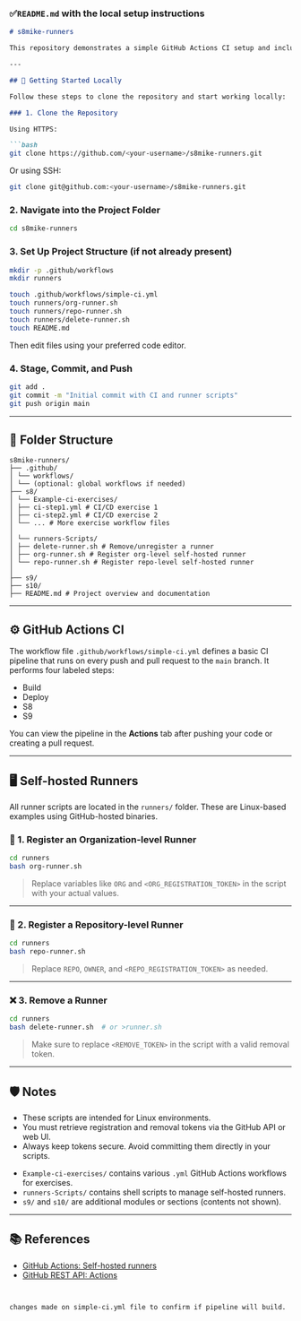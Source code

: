 ### ✅`README.md` with the local setup instructions

````markdown
# s8mike-runners

This repository demonstrates a simple GitHub Actions CI setup and includes scripts for managing self-hosted runners at both the organization and repository level.

---

## 🚀 Getting Started Locally

Follow these steps to clone the repository and start working locally:

### 1. Clone the Repository

Using HTTPS:

```bash
git clone https://github.com/<your-username>/s8mike-runners.git
````

Or using SSH:

```bash
git clone git@github.com:<your-username>/s8mike-runners.git
```

### 2. Navigate into the Project Folder

```bash
cd s8mike-runners
```

### 3. Set Up Project Structure (if not already present)

```bash
mkdir -p .github/workflows
mkdir runners

touch .github/workflows/simple-ci.yml
touch runners/org-runner.sh
touch runners/repo-runner.sh
touch runners/delete-runner.sh
touch README.md
```

Then edit files using your preferred code editor.

### 4. Stage, Commit, and Push

```bash
git add .
git commit -m "Initial commit with CI and runner scripts"
git push origin main
```

---

## 📁 Folder Structure

```
s8mike-runners/
├── .github/
│ └── workflows/
│ └── (optional: global workflows if needed)
├── s8/
│ └── Example-ci-exercises/
│ ├── ci-step1.yml # CI/CD exercise 1
│ ├── ci-step2.yml # CI/CD exercise 2
│ └── ... # More exercise workflow files
│
│ └── runners-Scripts/
│ ├── delete-runner.sh # Remove/unregister a runner
│ ├── org-runner.sh # Register org-level self-hosted runner
│ └── repo-runner.sh # Register repo-level self-hosted runner
│
├── s9/
├── s10/
├── README.md # Project overview and documentation

```

---

## ⚙️ GitHub Actions CI

The workflow file `.github/workflows/simple-ci.yml` defines a basic CI pipeline that runs on every push and pull request to the `main` branch. It performs four labeled steps:

* Build
* Deploy
* S8
* S9

You can view the pipeline in the **Actions** tab after pushing your code or creating a pull request.

---

## 🖥️ Self-hosted Runners

All runner scripts are located in the `runners/` folder. These are Linux-based examples using GitHub-hosted binaries.

### 🔧 1. Register an Organization-level Runner

```bash
cd runners
bash org-runner.sh
```

> Replace variables like `ORG` and `<ORG_REGISTRATION_TOKEN>` in the script with your actual values.

---

### 🔧 2. Register a Repository-level Runner

```bash
cd runners
bash repo-runner.sh
```

> Replace `REPO`, `OWNER`, and `<REPO_REGISTRATION_TOKEN>` as needed.

---

### ❌ 3. Remove a Runner

```bash
cd runners
bash delete-runner.sh  # or >runner.sh
```

> Make sure to replace `<REMOVE_TOKEN>` in the script with a valid removal token.

---

## 🛡️ Notes

* These scripts are intended for Linux environments.
* You must retrieve registration and removal tokens via the GitHub API or web UI.
* Always keep tokens secure. Avoid committing them directly in your scripts.

- `Example-ci-exercises/` contains various `.yml` GitHub Actions workflows for exercises.
- `runners-Scripts/` contains shell scripts to manage self-hosted runners.
- `s9/` and `s10/` are additional modules or sections (contents not shown).

---

## 📚 References

* [GitHub Actions: Self-hosted runners](https://docs.github.com/en/actions/hosting-your-own-runners)
* [GitHub REST API: Actions](https://docs.github.com/en/rest/actions)

```


changes made on simple-ci.yml file to confirm if pipeline will build.